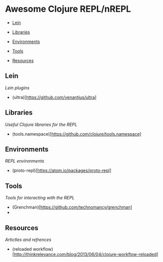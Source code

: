 # Awesome Clojure REPL/nREPL

- [Lein](#lein)
 
- [Libraries](#libraries)

- [Environments](#environments) 

- [Tools](#tools)

- [Resources](#resources)


## Lein 

*Lein plugins*

 * (ultra)[https://github.com/venantius/ultra] 

## Libraries

*Useful Clojure libraries for the REPL*

 * (tools.namespace)[https://github.com/clojure/tools.namespace]

## Environments

*REPL environments* 

 * (proto-repl)[https://atom.io/packages/proto-repl]

## Tools

*Tools for interacting with the REPL*

 * (Grenchman)[https://github.com/technomancy/grenchman]
 * 

## Resources

*Artictles and refrences*

 * (reloaded workflow)[http://thinkrelevance.com/blog/2013/06/04/clojure-workflow-reloaded]


